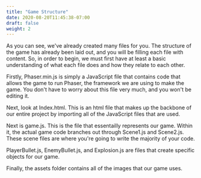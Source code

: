 ```yaml
---
title: "Game Structure"
date: 2020-08-20T11:45:38-07:00
draft: false
weight: 2
---
```


As you can see, we've already created many files for you. The structure of the game has already been laid out, and you will be filling each file with content. So, in order to begin, we must first have at least a basic understanding of what each file does and how they relate to each other.

Firstly, Phaser.min.js is simply a JavaScript file that contains code that allows the game to run Phaser, the framework we are using to make the game. You don't have to worry about this file very much, and you won't be editing it.

Next, look at Index.html. This is an html file that makes up the backbone of our entire project by importing all of the JavaScript files that are used.

Next is game.js. This is the file that essentailly represents our game. Within it, the actual game code branches out through Scene1.js and Scene2.js. These scene files are where you're going to write the majority of your code.

PlayerBullet.js, EnemyBullet.js, and Explosion.js are files that create specific objects for our game.

Finally, the assets folder contains all of the images that our game uses.

